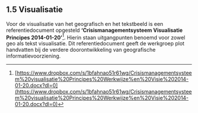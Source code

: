 ## 1.5 Visualisatie

Voor de visualisatie van het geografisch en het tekstbeeld is een referentiedocument
opgesteld **‘Crisismanagementsysteem Visualisatie Principes 2014-01-20’**[^4]. Hierin staan
uitgangpunten benoemd voor zowel geo als tekst visualisatie. Dit referentiedocument geeft
de werkgroep plot handvatten bij de verdere doorontwikkeling van geografische
informatievoorziening.

[^4]: [https://www.dropbox.com/s/1bfahnao51r61wg/Crisismanagementsysteem%20visualisatie%20Principes%20Werkwijze%en%20Visie%202014-01-20.docx?dl=0](https://www.dropbox.com/s/1bfahnao51r61wg/Crisismanagementsysteem%20visualisatie%20Principes%20Werkwijze%en%20Visie%202014-01-20.docx?dl=0)